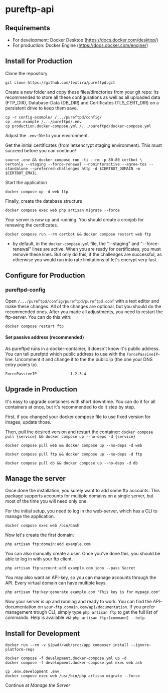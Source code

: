 # pureftp-api

## Requirements
* For development: Docker Desktop (https://docs.docker.com/desktop/)
* For production: Docker Engine (https://docs.docker.com/engine/)

## Install for Production

Clone the repository 
```
git clone https://github.com/lextira/pureftpd.git
```

Create a new folder and copy these files/directories from your git repo:
Its recommended to store all these configurations as well as all uploaded data (FTP_DIR), Database-Data (DB_DIR) and Certificates (TLS_CERT_DIR) on a persistent drive to keep them save.
```
cp -r config-example/ /.../pureftpd/config/
cp .env.example /.../pureftpd/.env
cp production.docker-compose.yml /.../pureftpd/docker-compose.yml
```

Adjust the `.env`-file to your environment. 

Get the initial certificates (from letsencrypt staging environment). This must succeed before you can continue!
```
source .env && docker compose run -ti --rm -p 80:80 certbot \
certonly --staging --force-renewal --noninteractive --agree-tos --standalone --preferred-challenges http -d $CERTBOT_DOMAIN -m $CERTBOT_EMAIL
```

Start the application
```
docker compose up -d web ftp
```

Finally, create the database structure
```
docker compose exec web php artisan migrate --force
```

Your server is now up and running. You should create a cronjob for renewing the certificates.
```
docker compose run --rm certbot && docker compose restart web ftp
```
 * by default, in the `docker-compose.yml` file, the "--staging" and "--force-renewal" lines are active. When you are ready for certificates, you must remove these lines. But only do this, if the challenges are successful, as otherwise you would run into rate limitations of let's encrypt very fast.


## Configure for Production

### pureftpd-config
Open `/.../pureftpd/config/pureftpd/pureftpd.conf` with a text editor and make these changes. All of the changes are optional, but you should do the recommended ones. After you made all adjustments, you need to restart the ftp-server. You can do this with:
```
docker compose restart ftp
```

#### Set passive address (recommended)
As pureftpd runs in a docker-container, it doesn't know it's public address. You can tell purefptd which public address to use with the `ForcePassiveIP`-line. Uncomment it and change it to the the public ip (the one your DNS entry points to).

```
ForcePassiveIP               1.2.3.4
```

## Upgrade in Production
It's easy to upgrade containers with short downtime. You can do it for all containers at once, but it's
recommended to do it step by step.

First, if you changed your docker compose file to use fixed version for images, update those.

Then, pull the desired version and restart the container: `docker compose pull {service} && docker compose up --no-deps -d {service}
`

```
docker compose pull web && docker compose up --no-deps -d web

docker compose pull ftp && docker compose up --no-deps -d ftp

docker compose pull db && docker compose up --no-deps -d db
```

## Manage the server

Once done the installation, you surely want to add some ftp accounts. This package supports accounts for multiple domains on a single server, but most of the time you will need only one.

For the initial setup, you need to log in the web-server, which has a CLI to manage the application.
```
docker compose exec web /bin/bash
```

Now let's create the first domain:
```
php artisan ftp:domain:add example.com
```

You can also manually create a user. Once you've done this, you should be able to log in with your ftp client.
```
php artisan ftp:account:add example.com john --pass Secret
```

You may also want an API-key, so you can manage accounts through the API. Every virtual domain can have multiple keys.
```
php artisan ftp:key:generate example.com "This key is for mypage.com"
```

Now your server is up and running and ready to work. You can find the API-documentation on `your-ftp.domain.com/api/documentation`. If you prefer management trough CLI, simply type `php artisan ftp` to get the full list of commands. Help is available via `php artisan ftp:[command] --help`.



## Install for Development

```
docker run --rm -v $(pwd)/web/src:/app composer install --ignore-platform-reqs

docker compose -f development.docker-compose.yml up -d
docker compose -f development.docker-compose.yml exec web ash

cp .env.development .env
docker compose exec web /usr/bin/php artisan migrate --force
```
Continue at _Manage the Server_